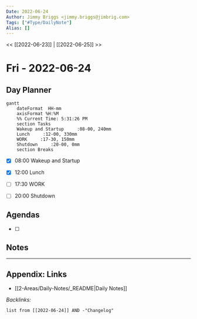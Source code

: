 ```yaml
---
Date: 2022-06-24
Author: Jimmy Briggs <jimmy.briggs@jimbrig.com>
Tags: ["#Type/DailyNote"]
Alias: []
---
```


<< [[2022-06-23]] | [[2022-06-25]] >>

# Fri - 2022-06-24

## Day Planner
```mermaid
gantt
    dateFormat  HH-mm
    axisFormat %H:%M
    %% Current Time: 5:31:26 PM
    section Tasks
    Wakeup and Startup     :08-00, 240mm
    Lunch     :12-00, 330mm
    WORK     :17-30, 150mm
    Shutdown     :20-00, 0mm
    section Breaks

```

- [x] 08:00 Wakeup and Startup
- [x] 12:00 Lunch
- [ ] 17:30 WORK
- [ ] 20:00 Shutdown


## Agendas

- [ ] 

## Notes


***

## Appendix: Links

- [[2-Areas/Daily-Notes/_README|Daily Notes]]

*Backlinks:*

```dataview
list from [[2022-06-24]] AND -"Changelog"
```